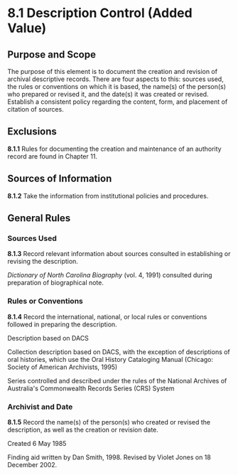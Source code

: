 # 8.1 Description Control (Added Value)

## Purpose and Scope

The purpose of this element is to document the creation and revision of archival descriptive records. There are four aspects to this: sources used, the rules or conventions on which it is based, the name(s) of the person(s) who prepared or revised it, and the date(s) it was created or revised. Establish a consistent policy regarding the content, form, and placement of citation of sources.

## Exclusions

**8.1.1** Rules for documenting the creation and maintenance of an authority record are found in Chapter 11.

## Sources of Information

**8.1.2** Take the information from institutional policies and procedures.

## General Rules

### Sources Used

**8.1.3** Record relevant information about sources consulted in establishing or revising the description.

<p class="dacs-example"><em>Dictionary of North Carolina Biography</em> (vol. 4, 1991) consulted during preparation of biographical note.</p>

### Rules or Conventions

**8.1.4** Record the international, national, or local rules or conventions followed in preparing the description.

<p class="dacs-example">Description based on DACS</p>

<p class="dacs-example">Collection description based on DACS, with the exception of descriptions of oral histories, which use the Oral History Cataloging Manual (Chicago: Society of American Archivists, 1995)</p>

<p class="dacs-example">Series controlled and described under the rules of the National Archives of Australia's Commonwealth Records Series (CRS) System</p>

### Archivist and Date

**8.1.5** Record the name(s) of the person(s) who created or revised the description, as well as the creation or revision date.

<p class="dacs-example">Created 6 May 1985</p>

<p class="dacs-example">Finding aid written by Dan Smith, 1998. Revised by Violet Jones on 18 December 2002.</p>

